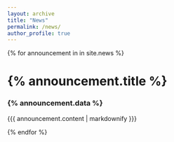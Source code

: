 ```yaml
---
layout: archive
title: "News"
permalink: /news/
author_profile: true
---
```


{% for announcement in in site.news %}
    <h1>{% announcement.title %}</h1>
    <h3>{% announcement.data %}</h3>
    <div>
        {{{ announcement.content | markdownify }}}
    </div>

{% endfor %}